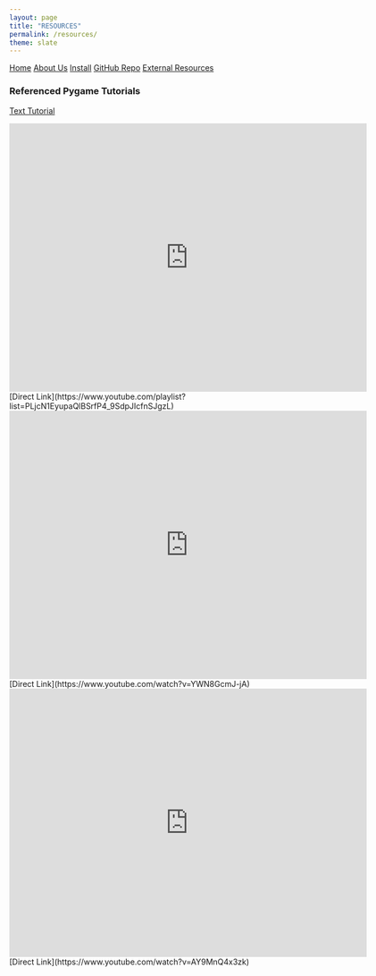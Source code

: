 ```yaml
---
layout: page
title: "RESOURCES"
permalink: /resources/
theme: slate
---
```


<head>
  <link rel="stylesheet" href="/website_assets/style.css">
</head>

<div>
  <a href="/home">Home</a>
  <a href="/about">About Us</a>
  <a href="https://redesigned-doodle-c69ebf4f.pages.github.io#how-to-run">Install</a>
  <a href="https://github.com/olincollege/dress-quest.git">GitHub Repo</a>
  <a href="/resources">External Resources</a>
</div>

### Referenced Pygame Tutorials
[Text Tutorial](https://realpython.com/pygame-a-primer/)
<iframe
    width="640"
    height="480"
    src="https://www.youtube.com/playlist?list=PLjcN1EyupaQlBSrfP4_9SdpJIcfnSJgzL"
    frameborder="0"
    allowfullscreen
>
</iframe>
[Direct Link](https://www.youtube.com/playlist?list=PLjcN1EyupaQlBSrfP4_9SdpJIcfnSJgzL)
<iframe
    width="640"
    height="480"
    src="https://www.youtube.com/watch?v=YWN8GcmJ-jA"
    frameborder="0"
    allowfullscreen
>
</iframe>
[Direct Link](https://www.youtube.com/watch?v=YWN8GcmJ-jA)
<iframe
    width="640"
    height="480"
    src="https://www.youtube.com/watch?v=AY9MnQ4x3zk"
    frameborder="0"
    allowfullscreen
>
</iframe>
[Direct Link](https://www.youtube.com/watch?v=AY9MnQ4x3zk)
